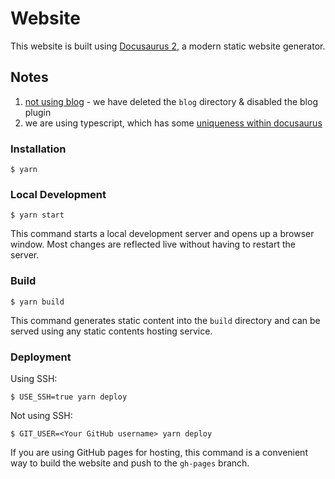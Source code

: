 # Website

This website is built using [Docusaurus 2](https://docusaurus.io/), a modern static website generator.

## Notes

1. [not using blog](https://docusaurus.io/docs/installation#project-structure-rundown) - we have deleted the `blog` directory & disabled the blog plugin
2. we are using typescript, which has some [uniqueness within docusaurus](https://docusaurus.io/docs/typescript-support)

### Installation

```
$ yarn
```

### Local Development

```
$ yarn start
```

This command starts a local development server and opens up a browser window. Most changes are reflected live without having to restart the server.

### Build

```
$ yarn build
```

This command generates static content into the `build` directory and can be served using any static contents hosting service.

### Deployment

Using SSH:

```
$ USE_SSH=true yarn deploy
```

Not using SSH:

```
$ GIT_USER=<Your GitHub username> yarn deploy
```

If you are using GitHub pages for hosting, this command is a convenient way to build the website and push to the `gh-pages` branch.
